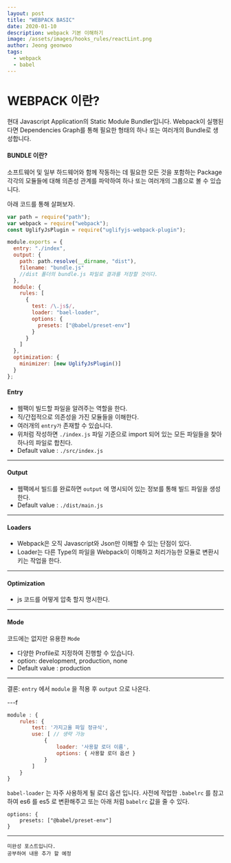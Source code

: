```yaml
---
layout: post
title: "WEBPACK BASIC"
date: 2020-01-10
description: webpack 기본 이해하기
image: /assets/images/hooks_rules/reactLint.png
author: Jeong geonwoo
tags:
  - webpack
  - babel
---
```


# WEBPACK 이란?

현대 Javascript Application의 Static Module Bundler입니다.
Webpack이 실행된다면 Dependencies Graph를 통해 필요한 형태의 하나 또는 여러개의 Bundle로 생성합니다.

#### BUNDLE 이란?

소프트웨어 및 일부 하드웨어와 함께 작동하는 데 필요한 모든 것을 포함하는 Package
각각의 모듈들에 대해 의존성 관계를 파악하여 하나 또는 여러개의 그룹으로 볼 수 있습니다.

아래 코드를 통해 살펴보자.

```javascript
var path = require("path");
var webpack = require("webpack");
const UglifyJsPlugin = require("uglifyjs-webpack-plugin");

module.exports = {
  entry: "./index",
  output: {
    path: path.resolve(__dirname, "dist"),
    filename: "bundle.js"
    //dist 폴더의 bundle.js 파일로 결과를 저장할 것이다.
  },
  module: {
    rules: [
      {
        test: /\.js$/,
        loader: "bael-loader",
        options: {
          presets: ["@babel/preset-env"]
        }
      }
    ]
  },
  optimization: {
    minimizer: [new UglifyJsPlugin()]
  }
};
```

#### Entry

- 웹팩이 빌드할 파일을 알려주는 역할을 한다.
- 직/간접적으로 의존성을 가진 모듈들을 이해한다.
- 여러개의 `entry가` 존재할 수 있습니다.
- 위처럼 작성하면 `./index.js` 파일 기준으로 import 되어 있는 모든 파일들을 찾아 하나의 파일로 합친다.
- Default value : `./src/index.js`

---

#### Output

- 웹팩에서 빌드를 완료하면 `output` 에 명시되어 있는 정보를 통해 빌드 파일을 생성한다.
- Default value : `./dist/main.js`

---

#### Loaders

- Webpack은 오직 Javascript와 Json만 이해할 수 있는 단점이 있다.
- Loader는 다른 Type의 파일을 Webpack이 이해하고 처리가능한 모듈로 변환시키는 작업을 한다.

---

#### Optimization

- js 코드를 어떻게 압축 할지 명시한다.

---

#### Mode

코드에는 없지만 유용한 `Mode`

- 다양한 Profile로 지정하여 진행할 수 있습니다.
- option: development, production, none
- Default value : production

---

결론: `entry` 에서 `module` 을 적용 후 `output` 으로 나온다.

---f

```javascript
module : {
    rules: {
        test: '가지고올 파일 정규식',
        use: [ // 생략 가능
            {
                loader: '사용할 로더 이름',
                options: { 사용할 로더 옵션 }
            }
        ]
    }
}
```

`babel-loader` 는 자주 사용하게 될 로더 옵션 입니다.
사전에 작업한 `.babelrc` 를 참고하여 es6 를 es5 로 변환해주고 또는 아래 처럼 `babelrc` 값을 줄 수 있다.

```
options: {
    presets: ["@babel/preset-env"]
}
```

---

    미완성 포스트입니다.
    공부하여 내용 추가 할 예정
